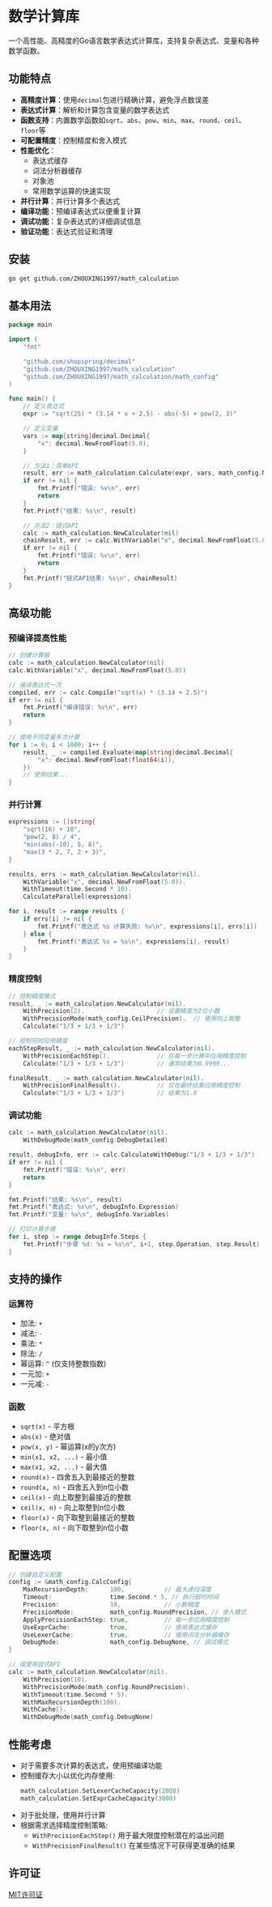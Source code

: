 # 数学计算库

一个高性能、高精度的Go语言数学表达式计算库，支持复杂表达式、变量和各种数学函数。

## 功能特点

- **高精度计算**：使用`decimal`包进行精确计算，避免浮点数误差
- **表达式计算**：解析和计算包含变量的数学表达式
- **函数支持**：内置数学函数如`sqrt`、`abs`、`pow`、`min`、`max`、`round`、`ceil`、`floor`等
- **可配置精度**：控制精度和舍入模式
- **性能优化**：
  - 表达式缓存
  - 词法分析器缓存
  - 对象池
  - 常用数学运算的快速实现
- **并行计算**：并行计算多个表达式
- **编译功能**：预编译表达式以便重复计算
- **调试功能**：复杂表达式的详细调试信息
- **验证功能**：表达式验证和清理

## 安装

```bash
go get github.com/ZHOUXING1997/math_calculation
```

## 基本用法

```go
package main

import (
	"fmt"

	"github.com/shopspring/decimal"
	"github.com/ZHOUXING1997/math_calculation"
	"github.com/ZHOUXING1997/math_calculation/math_config"
)

func main() {
	// 定义表达式
	expr := "sqrt(25) * (3.14 * x + 2.5) - abs(-5) + pow(2, 3)"

	// 定义变量
	vars := map[string]decimal.Decimal{
		"x": decimal.NewFromFloat(5.0),
	}

	// 方法1：简单API
	result, err := math_calculation.Calculate(expr, vars, math_config.NewDefaultCalcConfig())
	if err != nil {
		fmt.Printf("错误: %v\n", err)
		return
	}
	fmt.Printf("结果: %s\n", result)

	// 方法2：链式API
	calc := math_calculation.NewCalculator(nil)
	chainResult, err := calc.WithVariable("x", decimal.NewFromFloat(5.0)).Calculate(expr)
	if err != nil {
		fmt.Printf("错误: %v\n", err)
		return
	}
	fmt.Printf("链式API结果: %s\n", chainResult)
}
```

## 高级功能

### 预编译提高性能

```go
// 创建计算器
calc := math_calculation.NewCalculator(nil)
calc.WithVariable("x", decimal.NewFromFloat(5.0))

// 编译表达式一次
compiled, err := calc.Compile("sqrt(x) * (3.14 + 2.5)")
if err != nil {
    fmt.Printf("编译错误: %v\n", err)
    return
}

// 使用不同变量多次计算
for i := 0; i < 1000; i++ {
    result, _ := compiled.Evaluate(map[string]decimal.Decimal{
        "x": decimal.NewFromFloat(float64(i)),
    })
    // 使用结果...
}
```

### 并行计算

```go
expressions := []string{
    "sqrt(16) + 10",
    "pow(2, 8) / 4",
    "min(abs(-10), 5, 8)",
    "max(3 * 2, 7, 2 + 3)",
}

results, errs := math_calculation.NewCalculator(nil).
    WithVariable("x", decimal.NewFromFloat(5.0)).
    WithTimeout(time.Second * 10).
    CalculateParallel(expressions)

for i, result := range results {
    if errs[i] != nil {
        fmt.Printf("表达式 %s 计算失败: %v\n", expressions[i], errs[i])
    } else {
        fmt.Printf("表达式 %s = %s\n", expressions[i], result)
    }
}
```

### 精度控制

```go
// 控制精度模式
result, _ := math_calculation.NewCalculator(nil).
    WithPrecision(2).                    // 设置精度为2位小数
    WithPrecisionMode(math_config.CeilPrecision).  // 使用向上取整
    Calculate("1/3 + 1/3 + 1/3")

// 控制何时应用精度
eachStepResult, _ := math_calculation.NewCalculator(nil).
    WithPrecisionEachStep().             // 在每一步计算中应用精度控制
    Calculate("1/3 + 1/3 + 1/3")         // 通常结果为0.9999...

finalResult, _ := math_calculation.NewCalculator(nil).
    WithPrecisionFinalResult().          // 仅在最终结果应用精度控制
    Calculate("1/3 + 1/3 + 1/3")         // 结果为1.0
```

### 调试功能

```go
calc := math_calculation.NewCalculator(nil).
    WithDebugMode(math_config.DebugDetailed)

result, debugInfo, err := calc.CalculateWithDebug("1/3 + 1/3 + 1/3")
if err != nil {
    fmt.Printf("错误: %v\n", err)
    return
}

fmt.Printf("结果: %s\n", result)
fmt.Printf("表达式: %s\n", debugInfo.Expression)
fmt.Printf("变量: %v\n", debugInfo.Variables)

// 打印计算步骤
for i, step := range debugInfo.Steps {
    fmt.Printf("步骤 %d: %s = %s\n", i+1, step.Operation, step.Result)
}
```

## 支持的操作

### 运算符
- 加法: `+`
- 减法: `-`
- 乘法: `*`
- 除法: `/`
- 幂运算: `^` (仅支持整数指数)
- 一元加: `+`
- 一元减: `-`

### 函数
- `sqrt(x)` - 平方根
- `abs(x)` - 绝对值
- `pow(x, y)` - 幂运算(x的y次方)
- `min(x1, x2, ...)` - 最小值
- `max(x1, x2, ...)` - 最大值
- `round(x)` - 四舍五入到最接近的整数
- `round(x, n)` - 四舍五入到n位小数
- `ceil(x)` - 向上取整到最接近的整数
- `ceil(x, n)` - 向上取整到n位小数
- `floor(x)` - 向下取整到最接近的整数
- `floor(x, n)` - 向下取整到n位小数

## 配置选项

```go
// 创建自定义配置
config := &math_config.CalcConfig{
    MaxRecursionDepth:      100,           // 最大递归深度
    Timeout:                time.Second * 5, // 执行超时时间
    Precision:              10,            // 小数精度
    PrecisionMode:          math_config.RoundPrecision, // 舍入模式
    ApplyPrecisionEachStep: true,          // 每一步应用精度控制
    UseExprCache:           true,          // 使用表达式缓存
    UseLexerCache:          true,          // 使用词法分析器缓存
    DebugMode:              math_config.DebugNone, // 调试模式
}

// 或使用链式API
calc := math_calculation.NewCalculator(nil).
    WithPrecision(10).
    WithPrecisionMode(math_config.RoundPrecision).
    WithTimeout(time.Second * 5).
    WithMaxRecursionDepth(100).
    WithCache().
    WithDebugMode(math_config.DebugNone)
```

## 性能考虑

- 对于需要多次计算的表达式，使用预编译功能
- 控制缓存大小以优化内存使用:
  ```go
  math_calculation.SetLexerCacheCapacity(2000)
  math_calculation.SetExprCacheCapacity(3000)
  ```
- 对于批处理，使用并行计算
- 根据需求选择精度控制策略:
  - `WithPrecisionEachStep()` 用于最大限度控制潜在的溢出问题
  - `WithPrecisionFinalResult()` 在某些情况下可获得更准确的结果

## 许可证

[MIT许可证](LICENSE)
